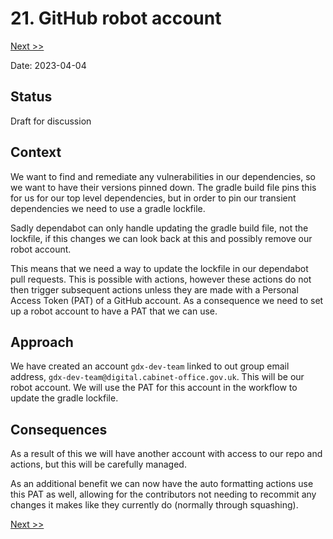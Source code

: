 # 21. GitHub robot account

[Next >>](0022-allow-application-to-manage-acquirer-queues.md)

Date: 2023-04-04

## Status

Draft for discussion

## Context

We want to find and remediate any vulnerabilities in our dependencies, so we want to have their versions pinned down.
The gradle build file pins this for us for our top level dependencies, but in order to pin our transient
dependencies we need to use a gradle lockfile.

Sadly dependabot can only handle updating the gradle build file, not the lockfile, if this changes we can look back at
this and possibly remove our robot account.

This means that we need a way to update the lockfile in our dependabot pull requests. This is possible with actions,
however these actions do not then trigger subsequent actions unless they are made with a Personal Access Token (PAT) of
a GitHub account. As a consequence we need to set up a robot account to have a PAT that we can use.

## Approach

We have created an account `gdx-dev-team` linked to out group email
address, `gdx-dev-team@digital.cabinet-office.gov.uk`. This will be our robot account. We will use the PAT for this
account in the workflow to update the gradle lockfile.

## Consequences

As a result of this we will have another account with access to our repo and actions, but this will be carefully
managed.

As an additional benefit we can now have the auto formatting actions use this PAT as well, allowing for the contributors
not needing to recommit any changes it makes like they currently do (normally through squashing).

[Next >>](0022-allow-application-to-manage-acquirer-queues.md)
